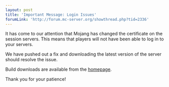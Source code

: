 ```yaml
---
layout: post
title: 'Important Message: Login Issues'
forumLink: 'http://forum.mc-server.org/showthread.php?tid=2336'
---
```

It has come to our attention that Mojang has changed the certificate on the session servers. This means that players will not have been able to log in to your servers.

We have pushed out a fix and downloading the latest version of the server should resolve the issue.

Build downloads are available from the [homepage](http://cuberite.org/).

Thank you for your patience!
